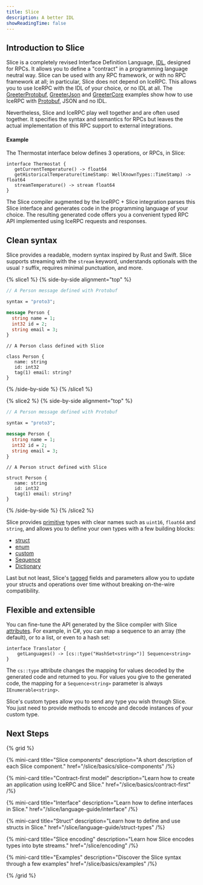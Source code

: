 ```yaml
---
title: Slice
description: A better IDL
showReadingTime: false
---
```


## Introduction to Slice

Slice is a completely revised Interface Definition Language, [IDL], designed
for RPCs. It allows you to define a "contract" in a programming
language neutral way. Slice can be used with any RPC framework, or with no RPC
framework at all; in particular, Slice does not depend on IceRPC. This allows
you to use IceRPC with the IDL of your choice, or no IDL at all.
The [GreeterProtobuf], [GreeterJson] and [GreeterCore] examples show how to use
IceRPC with [Protobuf], JSON and no IDL.

Nevertheless, Slice and IceRPC play well together and are often used together.
It specifies the syntax and semantics for RPCs but leaves the actual
implementation of this RPC support to external integrations.

#### Example

The Thermostat interface below defines 3 operations, or RPCs, in Slice:

```slice
interface Thermostat {
   getCurrentTemperature() -> float64
   getHistoricalTemperature(timeStamp: WellKnownTypes::TimeStamp) -> float64
   streamTemperature() -> stream float64
}
```

The Slice compiler augmented by the IceRPC + Slice integration parses this Slice interface and generates code in the
programming language of your choice. The resulting generated code offers you a convenient typed RPC API implemented
using IceRPC requests and responses.

## Clean syntax

Slice provides a readable, modern syntax inspired by Rust and Swift. Slice
supports streaming with the `stream` keyword, understands optionals with the
usual `?` suffix, requires minimal punctuation, and more.

{% slice1 %}
{% side-by-side alignment="top" %}

```protobuf
// A Person message defined with Protobuf

syntax = "proto3";

message Person {
  string name = 1;
  int32 id = 2;
  string email = 3;
}
```

```slice
// A Person class defined with Slice

class Person {
   name: string
   id: int32
   tag(1) email: string?
}
```

{% /side-by-side %}
{% /slice1 %}

{% slice2 %}
{% side-by-side alignment="top" %}

```protobuf
// A Person message defined with Protobuf

syntax = "proto3";

message Person {
  string name = 1;
  int32 id = 2;
  string email = 3;
}
```

```slice
// A Person struct defined with Slice

struct Person {
   name: string
   id: int32
   tag(1) email: string?
}
```

{% /side-by-side %}
{% /slice2 %}

Slice provides [primitive] types with clear names such as `uint16`, `float64`
and `string`, and allows you to define your own types with a few building
blocks:

- [struct]
- [enum]
- [custom]
- [Sequence]
- [Dictionary]

Last but not least, Slice's [tagged] fields and parameters allow you to update
your structs and operations over time without breaking on-the-wire
compatibility.

## Flexible and extensible

You can fine-tune the API generated by the Slice compiler with Slice [attributes]. For example, in C#, you
can map a sequence to an array (the default), or to a list, or even to a hash set:

```slice
interface Translator {
    getLanguages() -> [cs::type("HashSet<string>")] Sequence<string>
}
```

The `cs::type` attribute changes the mapping for values decoded by the generated code and returned to you. For values
you give to the generated code, the mapping for a `Sequence<string>` parameter is always `IEnumerable<string>`.

Slice's custom types allow you to send any type you wish through Slice. You just need to provide methods to encode and
decode instances of your custom type.

## Next Steps

{% grid %}

{% mini-card
   title="Slice components"
   description="A short description of each Slice component."
   href="/slice/basics/slice-components" /%}

{% mini-card
   title="Contract-first model"
   description="Learn how to create an application using IceRPC and Slice."
   href="/slice/basics/contract-first" /%}

{% mini-card
   title="Interface"
   description="Learn how to define interfaces in Slice."
   href="/slice/language-guide/interface" /%}

{% mini-card
   title="Struct"
   description="Learn how to define and use structs in Slice."
   href="/slice/language-guide/struct-types" /%}

{% mini-card
   title="Slice encoding"
   description="Learn how Slice encodes types into byte streams."
   href="/slice/encoding" /%}

{% mini-card
   title="Examples"
   description="Discover the Slice syntax through a few examples"
   href="/slice/basics/examples" /%}

{% /grid %}

[attributes]: /slice2/language-guide/attributes
[custom]: /slice2/language-guide/custom-types
[Dictionary]: /slice2/language-guide/dictionary-types
[enum]: /slice2/language-guide/enum-types
[IDL]: https://en.wikipedia.org/wiki/Interface_description_language
[primitive]: /slice2/language-guide/primitive-types
[Protobuf]: https://protobuf.dev/
[Sequence]: /slice2/language-guide/sequence-types
[struct]: /slice2/language-guide/struct-types
[tagged]: /slice2/language-guide/fields#tagged-fields
[GreeterCore]: https://github.com/icerpc/icerpc-csharp/tree/main/examples/GreeterCore
[GreeterJson]: https://github.com/icerpc/icerpc-csharp/tree/main/examples/GreeterJson
[GreeterProtobuf]: https://github.com/icerpc/icerpc-csharp/tree/main/examples/GreeterProtobuf

